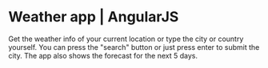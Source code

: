 # Weather app | AngularJS

Get the weather info of your current location or type the city or country yourself. You can press the "search" button or just press enter to submit the city.
The app also shows the forecast for the next 5 days.
